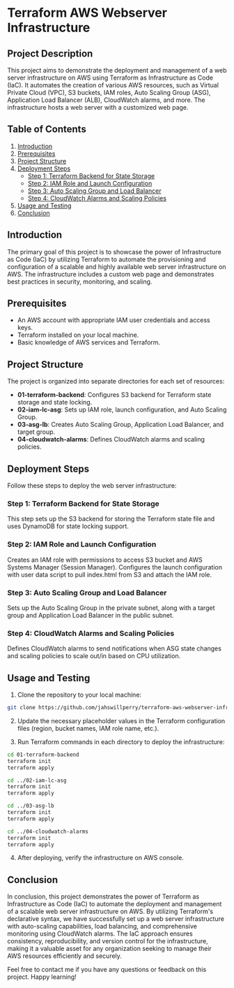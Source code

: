 
# Terraform AWS Webserver Infrastructure

## Project Description

This project aims to demonstrate the deployment and management of a web server infrastructure on AWS using Terraform as Infrastructure as Code (IaC). It automates the creation of various AWS resources, such as Virtual Private Cloud (VPC), S3 buckets, IAM roles, Auto Scaling Group (ASG), Application Load Balancer (ALB), CloudWatch alarms, and more. The infrastructure hosts a web server with a customized web page.

## Table of Contents

1. [Introduction](#introduction)
2. [Prerequisites](#prerequisites)
3. [Project Structure](#project-structure)
4. [Deployment Steps](#deployment-steps)
   - [Step 1: Terraform Backend for State Storage](#step-1-terraform-backend-for-state-storage)
   - [Step 2: IAM Role and Launch Configuration](#step-2-iam-role-and-launch-configuration)
   - [Step 3: Auto Scaling Group and Load Balancer](#step-3-auto-scaling-group-and-load-balancer)
   - [Step 4: CloudWatch Alarms and Scaling Policies](#step-4-cloudwatch-alarms-and-scaling-policies)
5. [Usage and Testing](#usage-and-testing)
6. [Conclusion](#conclusion)

## Introduction

The primary goal of this project is to showcase the power of Infrastructure as Code (IaC) by utilizing Terraform to automate the provisioning and configuration of a scalable and highly available web server infrastructure on AWS. The infrastructure includes a custom web page and demonstrates best practices in security, monitoring, and scaling.

## Prerequisites

- An AWS account with appropriate IAM user credentials and access keys.
- Terraform installed on your local machine.
- Basic knowledge of AWS services and Terraform.

## Project Structure

The project is organized into separate directories for each set of resources:

- **01-terraform-backend**: Configures S3 backend for Terraform state storage and state locking.
- **02-iam-lc-asg**: Sets up IAM role, launch configuration, and Auto Scaling Group.
- **03-asg-lb**: Creates Auto Scaling Group, Application Load Balancer, and target group.
- **04-cloudwatch-alarms**: Defines CloudWatch alarms and scaling policies.

## Deployment Steps

Follow these steps to deploy the web server infrastructure:

### Step 1: Terraform Backend for State Storage

This step sets up the S3 backend for storing the Terraform state file and uses DynamoDB for state locking support.

### Step 2: IAM Role and Launch Configuration

Creates an IAM role with permissions to access S3 bucket and AWS Systems Manager (Session Manager). Configures the launch configuration with user data script to pull index.html from S3 and attach the IAM role.

### Step 3: Auto Scaling Group and Load Balancer

Sets up the Auto Scaling Group in the private subnet, along with a target group and Application Load Balancer in the public subnet.

### Step 4: CloudWatch Alarms and Scaling Policies

Defines CloudWatch alarms to send notifications when ASG state changes and scaling policies to scale out/in based on CPU utilization.

## Usage and Testing

1. Clone the repository to your local machine:

```bash
git clone https://github.com/jahswillperry/terraform-aws-webserver-infrastructyre.git
```

2. Update the necessary placeholder values in the Terraform configuration files (region, bucket names, IAM role name, etc.).

3. Run Terraform commands in each directory to deploy the infrastructure:

```bash
cd 01-terraform-backend
terraform init
terraform apply

cd ../02-iam-lc-asg
terraform init
terraform apply

cd ../03-asg-lb
terraform init
terraform apply

cd ../04-cloudwatch-alarms
terraform init
terraform apply
```

4. After deploying, verify the infrastructure on AWS console.

## Conclusion

In conclusion, this project demonstrates the power of Terraform as Infrastructure as Code (IaC) to automate the deployment and management of a scalable web server infrastructure on AWS. By utilizing Terraform's declarative syntax, we have successfully set up a web server infrastructure with auto-scaling capabilities, load balancing, and comprehensive monitoring using CloudWatch alarms. The IaC approach ensures consistency, reproducibility, and version control for the infrastructure, making it a valuable asset for any organization seeking to manage their AWS resources efficiently and securely.

Feel free to contact me if you have any questions or feedback on this project. Happy learning!
